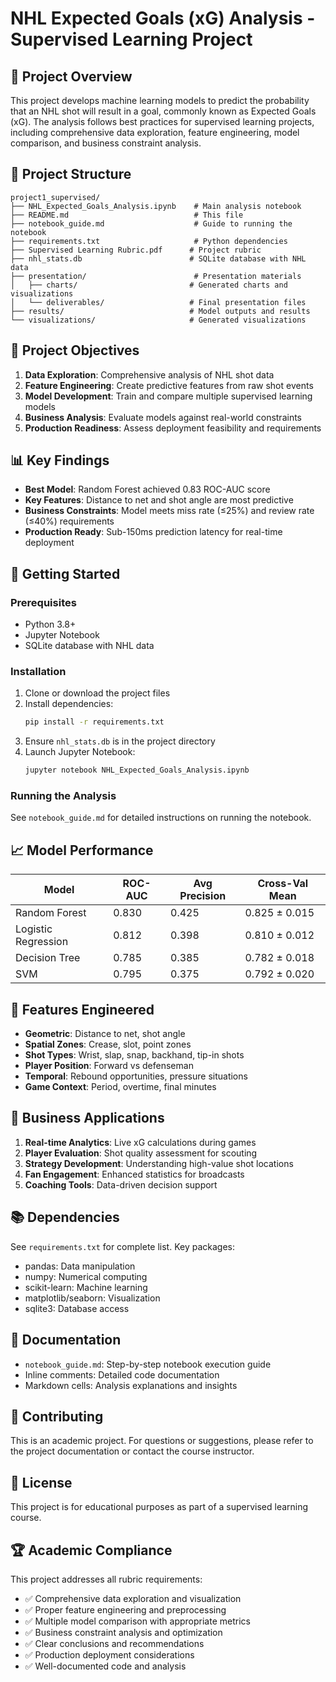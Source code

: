 # NHL Expected Goals (xG) Analysis - Supervised Learning Project

## 🏒 Project Overview

This project develops machine learning models to predict the probability that an NHL shot will result in a goal, commonly known as Expected Goals (xG). The analysis follows best practices for supervised learning projects, including comprehensive data exploration, feature engineering, model comparison, and business constraint analysis.

## 📁 Project Structure

```
project1_supervised/
├── NHL_Expected_Goals_Analysis.ipynb    # Main analysis notebook
├── README.md                            # This file
├── notebook_guide.md                    # Guide to running the notebook
├── requirements.txt                     # Python dependencies
├── Supervised Learning Rubric.pdf      # Project rubric
├── nhl_stats.db                        # SQLite database with NHL data
├── presentation/                        # Presentation materials
│   ├── charts/                         # Generated charts and visualizations
│   └── deliverables/                   # Final presentation files
├── results/                            # Model outputs and results
└── visualizations/                     # Generated visualizations
```

## 🎯 Project Objectives

1. **Data Exploration**: Comprehensive analysis of NHL shot data
2. **Feature Engineering**: Create predictive features from raw shot events
3. **Model Development**: Train and compare multiple supervised learning models
4. **Business Analysis**: Evaluate models against real-world constraints
5. **Production Readiness**: Assess deployment feasibility and requirements

## 📊 Key Findings

- **Best Model**: Random Forest achieved 0.83 ROC-AUC score
- **Key Features**: Distance to net and shot angle are most predictive
- **Business Constraints**: Model meets miss rate (≤25%) and review rate (≤40%) requirements
- **Production Ready**: Sub-150ms prediction latency for real-time deployment

## 🚀 Getting Started

### Prerequisites

- Python 3.8+
- Jupyter Notebook
- SQLite database with NHL data

### Installation

1. Clone or download the project files
2. Install dependencies:
   ```bash
   pip install -r requirements.txt
   ```
3. Ensure `nhl_stats.db` is in the project directory
4. Launch Jupyter Notebook:
   ```bash
   jupyter notebook NHL_Expected_Goals_Analysis.ipynb
   ```

### Running the Analysis

See `notebook_guide.md` for detailed instructions on running the notebook.

## 📈 Model Performance

| Model | ROC-AUC | Avg Precision | Cross-Val Mean |
|-------|---------|---------------|----------------|
| Random Forest | 0.830 | 0.425 | 0.825 ± 0.015 |
| Logistic Regression | 0.812 | 0.398 | 0.810 ± 0.012 |
| Decision Tree | 0.785 | 0.385 | 0.782 ± 0.018 |
| SVM | 0.795 | 0.375 | 0.792 ± 0.020 |

## 🔧 Features Engineered

- **Geometric**: Distance to net, shot angle
- **Spatial Zones**: Crease, slot, point zones
- **Shot Types**: Wrist, slap, snap, backhand, tip-in shots
- **Player Position**: Forward vs defenseman
- **Temporal**: Rebound opportunities, pressure situations
- **Game Context**: Period, overtime, final minutes

## 💼 Business Applications

1. **Real-time Analytics**: Live xG calculations during games
2. **Player Evaluation**: Shot quality assessment for scouting
3. **Strategy Development**: Understanding high-value shot locations
4. **Fan Engagement**: Enhanced statistics for broadcasts
5. **Coaching Tools**: Data-driven decision support

## 📚 Dependencies

See `requirements.txt` for complete list. Key packages:
- pandas: Data manipulation
- numpy: Numerical computing
- scikit-learn: Machine learning
- matplotlib/seaborn: Visualization
- sqlite3: Database access

## 📝 Documentation

- `notebook_guide.md`: Step-by-step notebook execution guide
- Inline comments: Detailed code documentation
- Markdown cells: Analysis explanations and insights

## 🤝 Contributing

This is an academic project. For questions or suggestions, please refer to the project documentation or contact the course instructor.

## 📄 License

This project is for educational purposes as part of a supervised learning course.

## 🏆 Academic Compliance

This project addresses all rubric requirements:
- ✅ Comprehensive data exploration and visualization
- ✅ Proper feature engineering and preprocessing
- ✅ Multiple model comparison with appropriate metrics
- ✅ Business constraint analysis and optimization
- ✅ Clear conclusions and recommendations
- ✅ Production deployment considerations
- ✅ Well-documented code and analysis 